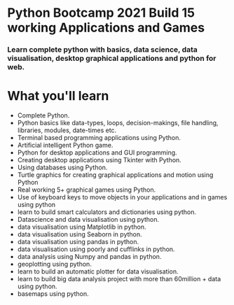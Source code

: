 # Python Bootcamp 2021 Build 15 working Applications and Games
### Learn complete python with basics, data science, data visualisation, desktop graphical applications and python for web.

# What you'll learn
- Complete Python.
- Python basics like data-types, loops, decision-makings, file handling, libraries, modules, date-times etc.
- Terminal based programming applications using Python.
- Artificial intelligent Python game.
- Python for desktop applications and GUI programming.
- Creating desktop applications using Tkinter with Python.
- Using databases using Python.
- Turtle graphics for creating graphical applications and motion using Python
- Real working 5+ graphical games using Python.
- Use of keyboard keys to move objects in your applications and in games using python
- learn to build smart calculators and dictionaries using python.
- Datascience and data visualisation using python.
- data visualisation using Matplotlib in python.
- data visualisation using Seaborn in python.
- data visualisation using pandas in python.
- data visualisation using poorly and cufflinks in python.
- data analysis using Numpy and pandas in python.
- geoplotting using python.
- learn to build an automatic plotter for data visualisation.
- learn to build big data analysis project with more than 60million + data using python.
- basemaps using python.
